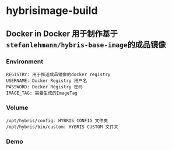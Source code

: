 # hybrisimage-build
## Docker in Docker 用于制作基于 `stefanlehmann/hybris-base-image`的成品镜像

### Environment
```
REGISTRY: 用于推送成品镜像的docker registry
USERNAME: Docker Registry 用户名
PASSWORD: Docker Registry 密码
IMAGE_TAG: 需要生成的ImageTag
```

### Volume
```
/opt/hybris/config: HYBRIS CONFIG 文件夹
/opt/hybris/bin/custom: HYBRIS CUSTOM 文件夹
```

### Demo
